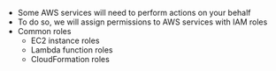 - Some AWS services will need to perform actions on your behalf
- To do so, we will assign permissions to AWS services with IAM roles
- Common roles
	- EC2 instance roles
	- Lambda function roles
	- CloudFormation roles